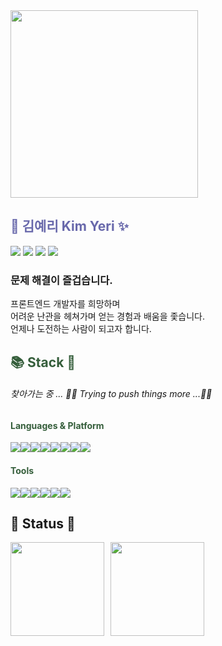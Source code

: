 <!-- ### Hi there 👋 -->

<!--
**kinnyeri/kinnyeri** is a ✨ _special_ ✨ repository because its `README.md` (this file) appears on your GitHub profile.

Here are some ideas to get you started:

- 🔭 I’m currently working on ...
- 🌱 I’m currently learning ...
- 👯 I’m looking to collaborate on ...
- 🤔 I’m looking for help with ...
- 💬 Ask me about ...
- 📫 How to reach me: ...
- 😄 Pronouns: ...
- ⚡ Fun fact: ...
-->

<!-- ![kinnyeri's GitHub stats](https://github-readme-stats.vercel.app/api?username=kinnyeri&show_icons=true&theme=apprentice) -->
<!-- <div align="center" style="background-color:black"> -->
<img src="https://postfiles.pstatic.net/MjAyMTEyMDNfNjkg/MDAxNjM4NTQzMjQxNjQ4.q-uCHQK8wZPzV6jOPn8MbjDStZiqwNNfTz9NjA-ln0og.Ca1Wz7NQjbrsvaCQ96VNWvMzSHUJL1qjLwjRdarAajMg.JPEG.98sena/output_3510372380.jpg?type=w773" style="width:300px"/>
  
<h2 style="color:#6868ab"> 🐯 김예리 Kim Yeri ✨ </h2>

<a href="https://adorable-nasturtium-a51f68.netlify.app" target="_blank"><img src="https://img.shields.io/badge/👩‍💻  PORTFOLIO-6868ab?style=flat-square&logoColor=white"/></a>
<a href="https://velog.io/@kinnyeri" target="_blank"><img src="https://img.shields.io/badge/🕶 TECH BLOG-6868ab?style=flat-square&logoColor=white"/></a>
<a href="https://blog.naver.com/98sena" target="_blank"><img src="https://img.shields.io/badge/😎 DAILY BLOG-6868ab?style=flat-square&logoColor=white"/></a>
<a href="https://instagram.com/kinnyeri?utm_medium=copy_link" target="_blank"><img src="https://img.shields.io/badge/INSTAGRAM-6868ab?style=flat-square&logo=Instagram&logoColor=white"/></a>
<p><h3><strong>문제 해결이 즐겁습니다.</strong></h3>
프론트엔드 개발자를 희망하며 <br/>
어려운 난관을 헤쳐가며 얻는 경험과 배움을 좇습니다.<br/>
언제나 도전하는 사람이 되고자 합니다.</p>
<h2 style="color:#355E3B"> 📚 Stack 🧨 </h2>
<h6> 찾아가는 중 ... 🏃‍♀️ Trying to push things more ...🏋️‍♀️ </h6>

<h4 style="color:#355E3B"> Languages & Platform </h4>
<div style="display:flex">
<img src="https://img.shields.io/badge/JavaScript-355E3B?style=flat-square&logo=JavaScript&logoColor=white"/>
<img src="https://img.shields.io/badge/HTML5-355E3B?style=flat-square&logo=HTML5&logoColor=white"/>
<img src="https://img.shields.io/badge/CSS3-355E3B?style=flat-square&logo=CSS3&logoColor=white"/>
<img src="https://img.shields.io/badge/React-355E3B?style=flat-square&logo=React&logoColor=white"/>
<br/>
<img src="https://img.shields.io/badge/Android-355E3B?style=flat-square&logo=Android&logoColor=white"/>
<img src="https://img.shields.io/badge/Java-355E3B?style=flat-square&logo=Java&logoColor=white"/>
<img src="https://img.shields.io/badge/Flutter-355E3B?style=flat-square&logo=Flutter&logoColor=white"/>
<img src="https://img.shields.io/badge/Python-355E3B?style=flat-square&logo=Python&logoColor=white"/>
</div>

<!-- <div style="display: flex; align-items: flex-start;"><img src="https://techstack-generator.vercel.app/js-icon.svg" alt="icon" width="46" height="46" /><img src="https://techstack-generator.vercel.app/react-icon.svg" alt="icon" width="46" height="46" /></div>
   -->
<h4 style="color:#355E3B"> Tools </h4>
<div style="display:flex">
<img src="https://img.shields.io/badge/Git-355E3B?style=flat-square&logo=Git&logoColor=white"/>
<img src="https://img.shields.io/badge/GitHub-355E3B?style=flat-square&logo=GitHub&logoColor=white"/>
<img src="https://img.shields.io/badge/Visual Studio Code-355E3B?style=flat-square&logo=Visual Studio Code&logoColor=white"/>
<img src="https://img.shields.io/badge/Android Studio-355E3B?style=flat-square&logo=Android Studio&logoColor=white"/>
<img src="https://img.shields.io/badge/PyCharm-355E3B?style=flat-square&logo=PyCharm&logoColor=white"/>
<img src="https://img.shields.io/badge/Figma-355E3B?style=flat-square&logo=Figma&logoColor=white"/>
</div>
  
<h2> 💎 Status 💭 </h2>
<div style="display: flex; align-items: center; justify-contents:center;">
<img style="height:150px" src="https://github-readme-stats.vercel.app/api?username=kinnyeri&show_icons=true&bg_color=DEG,355E3B,6868ab&title_color=FFFFFF&text_color=FFFFFF&icon_color=FFFFFF&hide_border=true&custom_title=✦✧✦✧"/>
<a href="https://www.acmicpc.net/" target="_blank"><img style="height:150px; margin-left:10px" src="http://mazassumnida.wtf/api/generate_badge?boj=98sena"/></a>
</div>

<!-- </div> -->
